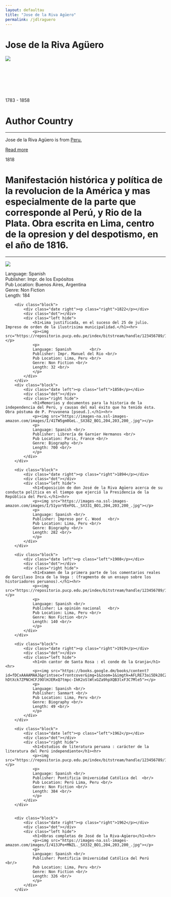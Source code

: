 ```yaml
---
layout: defaultau
title: "Jose de la Riva Agüero"
permalink: /jdlraguero
---
```

<!-- partial:index.partial.html -->
<div class="content">
    <h1>Jose de la Riva Agüero</h1>
    <div class="quote">
        <div><img src="https://upload.wikimedia.org/wikipedia/commons/7/7a/Jose_de_la_Riva_Aguero_Sanchez_Boquete.JPG" class="logo"></div>
    </div>
    <div class="timeline">
        <div style="padding-bottom:100px;"></div>
        <div class="block">
            <div class="date right"><p class="right">1783 - 1858</p></div>
            <div class="dot"></div>
            <div class="left first">
            <div class="author_country">
                <h1>Author Country</h1><hr>
          <div class="aclocation">   <p>Jose de la Riva Agüero is from <a href="http://localhost:4000/6">Peru.</a></p></div>
              <div class="acreadmore">  <a href="https://en.wikipedia.org/wiki/Jos%C3%A9_de_la_Riva_Ag%C3%BCero" target="_blank">Read more</a></div>
            </div>
            </div>
        </div>
        <div class="block">
            <div class="date left"><p class="left">1818</p></div>
            <div class="dot"></div>
            <div class="right">
                <h1>Manifestación histórica y política de la revolucion de la América y mas especialmente de la parte que corresponde al Perú, y Rio de la Plata. Obra escrita en Lima, centro de la opresion y del despotismo, en el año de 1816.</h1><hr>
                <p><img src="https://upload.wikimedia.org/wikipedia/commons/7/7a/Jose_de_la_Riva_Aguero_Sanchez_Boquete.JPG"></p>
                <p>
                Language: Spanish <br/>
                Publisher: Impr. de los Expósitos  <br/>
                Pub Location: Buenos Aires, Argentina <br/>
                Genre: Non Fiction <br/>
                Length: 184 <br/>
                </p>
            </div>
        </div>

        <div class="block">
            <div class="date right"><p class="right">1822</p></div>
            <div class="dot"></div>
            <div class="left hide">
                <h1>Lima justificada, en el suceso del 25 de julio. Impreso de orden de la ilustrisima municipalidad.</h1><hr>
                <p><img src="https://repositorio.pucp.edu.pe/index/bitstream/handle/123456789/171881/W_PE_3238_2.pdf.jpg"></p>
                <p>
                Language: Spanish		 <br/>
                Publisher: Impr. Manuel del Rio <br/>
                Pub Location: Lima, Peru <br/>
                Genre: Non Fiction <br/>
                Length: 32 <br/>
                </p>
            </div>
        </div>
        <div class="block">
            <div class="date left"><p class="left">1858</p></div>
            <div class="dot"></div>
            <div class="right hide">
                <h1>Memorias y documentos para la historia de la independencia del Perú, y causas del mal éxito que ha tenido ésta. Obra póstuma de P. Pruvonena [pseud.].</h1><hr>
                <p><img src="https://images-na.ssl-images-amazon.com/images/I/41TW5gm0GeL._SX382_BO1,204,203,200_.jpg"></p>
                <p>
                Language: Spanish <br/>
                Publisher: Librería de Garnier Hermanos <br/>
                Pub Location: Paris, France <br/>
                Genre: Biography <br/>
                Length: 700 <br/>
                </p>
            </div>
        </div>

        <div class="block">
            <div class="date right"><p class="right">1894</p></div>
            <div class="dot"></div>
            <div class="left hide">
                <h1>Exposición de don José de la Riva Agüero acerca de su conducta política en el tiempo que ejerció la Presidencia de la República del Perú.</h1><hr>
                <p><img src="https://images-na.ssl-images-amazon.com/images/I/51yorVEeFOL._SX331_BO1,204,203,200_.jpg"></p>
                <p>
                Language: Spanish <br/>
                Publisher: Impreso por C. Wood	 <br/>
                Pub Location: Lima, Peru <br/>
                Genre: Biography <br/>
                Length: 282 <br/>
                </p>
            </div>
        </div>

        <div class="block">
            <div class="date left"><p class="left">1908</p></div>
            <div class="dot"></div>
            <div class="right hide">
                <h1>Examen de la primera parte de los comentarios reales de Garcilaso Inca de la Vega : (fragmento de un ensayo sobre los historiadores peruanos).</h1><hr>
                <p><img src="https://repositorio.pucp.edu.pe/index/bitstream/handle/123456789/174357/22%20LIT%201347%20-.pdf.jpg"></p>
                <p>
                Language: Spanish <br/>
                Publisher: La opinión nacional	  <br/>
                Pub Location: Lima, Peru <br/>
                Genre: Non Fiction <br/>
                Length: 140 <br/>
                </p>
            </div>
        </div>

        <div class="block">
            <div class="date right"><p class="right">1919</p></div>
            <div class="dot"></div>
            <div class="left hide">
                <h1>Un cantor de Santa Rosa : el conde de la Granja</h1><hr>
                <p><img src="https://books.google.dm/books/content?id=fDCxAAAAMAAJ&printsec=frontcover&img=1&zoom=1&imgtk=AFLRE73ai5Dk28CZuMfJ7mNePoprq9uHem7tpnYwRzvX_LJlcjiuFfpGUVlgGWWx_Td1ZACHP6xbozU-hDtXck7ZPNCHCFJ9OlHJERxQ7tmpc-IkK2oSlWtxGZa9hpXQB3lxF3C7Mle5"></p>
                <p>
                Language: Spanish <br/>
                Publisher: Sanmart <br/>
                Pub Location: Lima, Peru <br/>
                Genre: Biography <br/>
                Length: 49 <br/>
                </p>
            </div>
        </div>

        <div class="block">
            <div class="date left"><p class="left">1962</p></div>
            <div class="dot"></div>
            <div class="right hide">
                <h1>Estudios de literatura peruana : carácter de la literatura del Perú independiente</h1><hr>
                <p><img src="https://repositorio.pucp.edu.pe/index/bitstream/handle/123456789/173361/Obras%20completas%20JRAO%201.pdf.jpg"></p>
                <p>
                Language: Spanish <br/>
                Publisher: Pontificia Universidad Católica del  <br/>
                Pub Location: Perú	Lima, Peru <br/>
                Genre: Non Fiction <br/>
                Length: 384 <br/>
                </p>
            </div>
        </div>


        <div class="block">
            <div class="date right"><p class="right">1962</p></div>
            <div class="dot"></div>
            <div class="left hide">
                <h1>Obras completas de José de la Riva-Agüero</h1><hr>
                <p><img src="https://images-na.ssl-images-amazon.com/images/I/413JPo+MNZL._SX332_BO1,204,203,200_.jpg"></p>
                <p>
                Language: Spanish <br/>
                Publisher: Pontificia Universidad Católica del Perú	 <br/>
                Pub Location: Lima, Peru <br/>
                Genre: Non Fiction <br/>
                Length: 326 <br/>
                </p>
            </div>
        </div>
<!-- partial -->
  <script src='https://cdnjs.cloudflare.com/ajax/libs/jquery/3.1.1/jquery.min.js'></script><script  src="assets/js/authorscript.js"></script>
